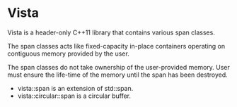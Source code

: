 Vista
=====

Vista is a header-only C++11 library that contains various span classes.

The span classes acts like fixed-capacity in-place containers operating on contiguous memory provided by the user.

The span classes do not take ownership of the user-provided memory. User must ensure the life-time of the memory until the span has been destroyed.

* vista::span is an extension of std::span.
* vista::circular::span is a circular buffer.
